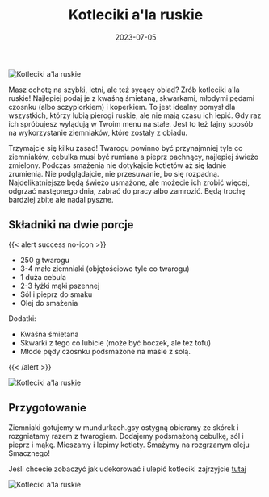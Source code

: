 ﻿---
title: "Kotleciki a'la ruskie"
date: 2023-07-05
categories:
- dania główne
tags:
- kotlety
- ziemiaki
- twaróg
thumbnailImagePosition: "top"
---
![Kotleciki a'la ruskie](/img/Kotleciki-ala-ruskie/Kotleciki-ala-ruskie-2.jpg)

Masz ochotę na szybki, letni, ale też sycący obiad? Zrób kotleciki a'la ruskie!
Najlepiej podaj je z kwaśną śmietaną, skwarkami, młodymi pędami czosnku (albo sczypiorkiem) i koperkiem.
To jest idealny pomysł dla wszystkich, którzy lubią pierogi ruskie, ale nie mają czasu ich lepić.
Gdy raz ich spróbujesz wylądują w Twoim menu na stałe. Jest to też fajny sposób na wykorzystanie ziemniaków, które zostały z obiadu.

<!--more-->
Trzymajcie się kilku zasad! Twarogu powinno być przynajmniej tyle co ziemniaków, cebulka musi być rumiana a pieprz pachnący, najlepiej świeżo zmielony. Podczas smażenia nie dotykajcie kotletów aż się ładnie zrumienią. Nie podglądajcie, nie przesuwanie, bo się rozpadną. Najdelikatniejsze będą świeżo usmażone, ale możecie ich zrobić więcej, odgrzać następnego dnia, zabrać do pracy albo zamrozić. Będą trochę bardziej zbite ale nadal pyszne.


## Składniki na dwie porcje
{{< alert success no-icon >}}
- 250 g twarogu
- 3-4 małe ziemniaki (objętościowo tyle co twarogu)
- 1 duża cebula
- 2-3 łyżki mąki pszennej
- Sól i pieprz do smaku
- Olej do smażenia


Dodatki:
- Kwaśna śmietana
- Skwarki z tego co lubicie (może być boczek, ale też tofu)
- Młode pędy czosnku podsmażone na maśle z solą.

{{< /alert >}}

![Kotleciki a'la ruskie](/img/Kotleciki-ala-ruskie/Kotleciki-ala-ruskie-1.jpg)

## Przygotowanie

Ziemniaki gotujemy w mundurkach.gsy ostygną obieramy ze skórek i rozgniatamy razem z twarogiem.
Dodajemy podsmażoną cebulkę, sól i pieprz i mąkę. Mieszamy i lepimy kotlety.
Smażymy na rozgrzanym oleju
Smacznego!

Jeśli chcecie zobaczyć jak udekorować i ulepić kotleciki zajrzyjcie [tutaj](https://www.instagram.com/reel/CuT6kp7veOJ/?utm_source=ig_web_copy_link&igshid=MzRlODBiNWFlZA==)

![Kotleciki a'la ruskie](/img/Kotleciki-ala-ruskie/Kotleciki-ala-ruskie-3.jpg)
